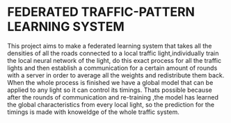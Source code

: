 # FEDERATED TRAFFIC-PATTERN LEARNING SYSTEM 

This project aims to make a federated learning system that takes all the densities of all the roads 
connected to a local traffic light,individually train the local neural network of the light, do this 
exact process for all the traffic lights and then  establish a communication for a certain amount of rounds
with a server in order to average all the weights and redistribute them back.
When the whole process is finished we have a global model that can be applied to any light so it can control
its timings. Thats possible because after the rounds of communication and re-training ,the model has learned the global
characteristics from every local light, so the prediction for the timings is made with knoweldge of the whole traffic system.
